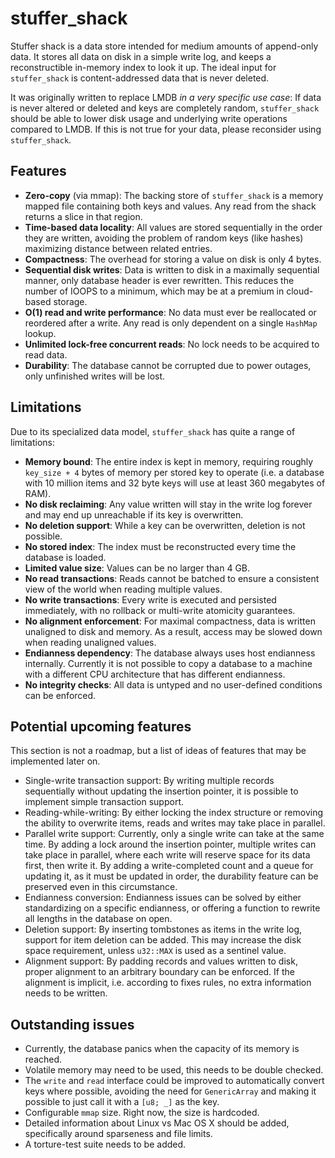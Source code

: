 # stuffer_shack

Stuffer shack is a data store intended for medium amounts of append-only data. It stores all data on disk in a simple write log, and keeps a reconstructible in-memory index to look it up. The ideal input for `stuffer_shack` is content-addressed data that is never deleted.

It was originally written to replace LMDB *in a very specific use case*: If data is never altered or deleted and keys are completely random, `stuffer_shack` should be able to lower disk usage and underlying write operations compared to LMDB. If this is not true for your data, please reconsider using `stuffer_shack`.

## Features

* **Zero-copy** (via mmap): The backing store of `stuffer_shack` is a memory mapped file containing both keys and values. Any read from the shack returns a slice in that region.
* **Time-based data locality**: All values are stored sequentially in the order they are written, avoiding the problem of random keys (like hashes) maximizing distance between related entries.
* **Compactness**: The overhead for storing a value on disk is only 4 bytes.
* **Sequential disk writes**: Data is written to disk in a maximally sequential manner, only database header is ever rewritten. This reduces the number of IOOPS to a minimum, which may be at a premium in cloud-based storage.
* **O(1) read and write performance**: No data must ever be reallocated or reordered after a write. Any read is only dependent on a single `HashMap` lookup.
* **Unlimited lock-free concurrent reads**: No lock needs to be acquired to read data.
* **Durability**: The database cannot be corrupted due to power outages, only unfinished writes will be lost.

## Limitations

Due to its specialized data model, `stuffer_shack` has quite a range of limitations:

* **Memory bound**: The entire index is kept in memory, requiring roughly `key_size + 4` bytes of memory per stored key to operate (i.e. a database with 10 million items and 32 byte keys will use at least 360 megabytes of RAM).
* **No disk reclaiming**: Any value written will stay in the write log forever and may end up unreachable if its key is overwritten.
* **No deletion support**: While a key can be overwritten, deletion is not possible.
* **No stored index**: The index must be reconstructed every time the database is loaded.
* **Limited value size**: Values can be no larger than 4 GB.
* **No read transactions**: Reads cannot be batched to ensure a consistent view of the world when reading multiple values.
* **No write transactions**: Every write is executed and persisted immediately, with no rollback or multi-write atomicity guarantees.
* **No alignment enforcement**: For maximal compactness, data is written unaligned to disk and memory. As a result, access may be slowed down when reading unaligned values.
* **Endianness dependency**: The database always uses host endianness internally. Currently it is not possible to copy a database to a machine with a different CPU architecture that has different endianness.
* **No integrity checks**: All data is untyped and no user-defined conditions can be enforced.


## Potential upcoming features

This section is not a roadmap, but a list of ideas of features that may be implemented later on.

* Single-write transaction support: By writing multiple records sequentially without updating the insertion pointer, it is possible to implement simple transaction support.
* Reading-while-writing: By either locking the index structure or removing the ability to overwrite items, reads and writes may take place in parallel.
* Parallel write support: Currently, only a single write can take at the same time. By adding a lock around the insertion pointer, multiple writes can take place in parallel, where each write will reserve space for its data first, then write it. By adding a write-completed count and a queue for updating it, as it must be updated in order, the durability feature can be preserved even in this circumstance.
* Endianness conversion: Endianness issues can be solved by either standardizing on a specific endianness, or offering a function to rewrite all lengths in the database on open.
* Deletion support: By inserting tombstones as items in the write log, support for item deletion can be added. This may increase the disk space requirement, unless `u32::MAX` is used as a sentinel value.
* Alignment support: By padding records and values written to disk, proper alignment to an arbitrary boundary can be enforced. If the alignment is implicit, i.e. according to fixes rules, no extra information needs to be written.


## Outstanding issues

* Currently, the database panics when the capacity of its memory is reached.
* Volatile memory may need to be used, this needs to be double checked.
* The `write` and `read` interface could be improved to automatically convert keys where possible, avoiding the need for `GenericArray` and making it possible to just call it with a `[u8; _]` as the key.
* Configurable `mmap` size. Right now, the size is hardcoded.
* Detailed information about Linux vs Mac OS X should be added, specifically around sparseness and file limits.
* A torture-test suite needs to be added.
